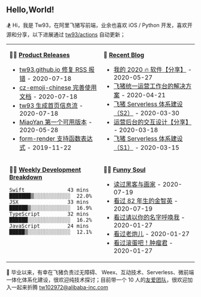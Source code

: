 ## Hello,World!

🏂 Hi，我是 Tw93，在阿里飞猪写前端，业余也喜欢 iOS / Python 开发，喜欢开源和分享，以下进展通过 <a href="https://github.com/tw93/tw93/actions" target="_blank">tw93/actions</a> 自动更新；

<table>
<tr>
<td valign="top" width="50%">

**🏋️‍♀️ <a href="https://github.com/tw93/tw93/blob/main/releases.md" target="_blank">Product Releases</a>**

<!-- recent_releases starts -->

- [tw93.github.io 修复 RSS 报错](https://github.com/tw93/tw93.github.io/releases/tag/V0.1) - 2020-07-18
- [cz-emoji-chinese 完善使用文档](https://github.com/tw93/cz-emoji-chinese/releases/tag/V0.2.1) - 2020-07-18
- [tw93 生成首页信息流](https://github.com/tw93/tw93/releases/tag/V0.1) - 2020-07-18
- [MiaoYan 第一个可用版本](https://github.com/tw93/MiaoYan/releases/tag/V0.1) - 2020-05-28
- [form-render 支持函数表达式](https://github.com/alibaba/form-render/releases/tag/v0.3.1) - 2019-11-22
<!-- recent_releases ends -->

</td>
<td valign="top" width="50%">

**🎣 <a href="https://tw93.github.io/" target="_blank">Recent Blog</a>**

<!-- blog starts -->

- [我的 2020 🔥 软件【分享】](https://tw93.github.io/2020-05-27/good-app.html) - 2020-05-27
- [飞猪统一运营工作台的解决方案](https://tw93.github.io/2020-04-21/one.html) - 2020-04-21
- [飞猪 Serverless 体系建设（S2）](https://tw93.github.io/2020-03-30/serverless-two.html) - 2020-03-30
- [运营后台的交互设计【分享】](https://tw93.github.io/2020-03-18/how-to-do-design.html) - 2020-03-18
- [飞猪 Serverless 体系建设（S1）](https://tw93.github.io/2020-03-15/serverless-one.html) - 2020-03-15
<!-- blog ends -->

</td>
</tr>
<tr>
<td valign="top" width="50%">

**🏊‍♂️ <a href="https://gist.github.com/tw93/7854aac61f991ef4e7ae7b8440e4fdc6" target="_blank">Weekly Development Breakdown</a>**

<!-- code_time starts -->

```text
Swift              43 mins  ███████▒░░░░░░░░░░░░  22.0%
JSX                33 mins  ██████▒░░░░░░░░░░░░░  16.9%
TypeScript         32 mins  ██████░░░░░░░░░░░░░░  16.2%
JavaScript         24 mins  █████▒░░░░░░░░░░░░░░  12.1%
```

<!-- code_time ends -->

</td>
<td valign="top" width="50%">

**🤾‍♂️ <a href="https://www.douban.com/people/tangwei93/" target="_blank">Funny Soul</a>**

<!-- douban starts -->

- [读过黑客与画家](https://book.douban.com/subject/6021440/) - 2020-07-19
- [看过 82 年生的金智英](http://movie.douban.com/subject/30327842/) - 2020-07-19
- [看过请以你的名字呼唤我](http://movie.douban.com/subject/26799731/) - 2020-01-27
- [看过老炮儿](http://movie.douban.com/subject/24751756/) - 2020-01-27
- [看过滚蛋吧！肿瘤君](http://movie.douban.com/subject/26289144/) - 2020-01-27
<!-- douban ends -->

</td>
  </tr>
  </table>

📮 毕业以来，有幸在飞猪负责过无障碍、 Weex、互动技术、Serverless、微前端一体化体系化建设，很欢迎纯技术探讨；目前带一个 10 人的<a href="https://img.alicdn.com/tfs/TB1svLYObr1gK0jSZFDXXb9yVXa-4032-2268.jpg" target="_blank">友爱团队</a>，很欢迎加入一起来折腾 <tw102972@alibaba-inc.com>

